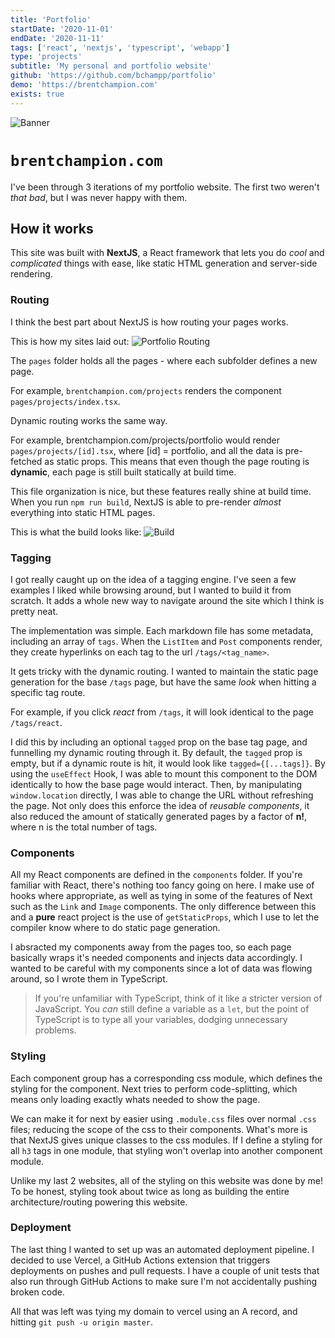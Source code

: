 ```yaml
---
title: 'Portfolio'
startDate: '2020-11-01'
endDate: '2020-11-11'
tags: ['react', 'nextjs', 'typescript', 'webapp']
type: 'projects'
subtitle: 'My personal and portfolio website'
github: 'https://github.com/bchampp/portfolio'
demo: 'https://brentchampion.com'
exists: true
---
```


![Banner](/projects/portfolio/banner.png)
# `brentchampion.com`
I've been through 3 iterations of my portfolio website. The first two weren't *that bad*, but I was never happy with them.

<!-- My first try was a static HTML page; I bootstrapped an html template I liked, filled it up with some content and threw it in an S3 bucket. Attempt #2 was again, a template I bootstrapped, this time using React. I made it during the couple weeks I had off before starting my internship with [Acoutera](/work/acoutera) to practice React. 

They lacked authenticity. I don't want my portfolio website to be an electronic copy of my resume, or a 'fill in the blank' portfolio template. I want it to be a place to experiment, talk about things I'm interested in and document my projects. -->

## How it works
This site was built with <b>NextJS</b>, a React framework that lets you do <i>cool</i> and <i>complicated</i> things with ease, like static HTML generation and server-side rendering. 

### Routing
I think the best part about NextJS is how routing your pages works.  

This is how my sites laid out: 
![Portfolio Routing](/projects/portfolio/routing.png)

The `pages` folder holds all the pages - where each subfolder defines a new page. 

For example, `brentchampion.com/projects` renders the component `pages/projects/index.tsx`.

Dynamic routing works the same way. 

For example, <a>brentchampion.com/projects/portfolio</a> would render `pages/projects/[id].tsx`, where [id] = portfolio, and all the data is pre-fetched as static props. This means that even though the page routing is <b>dynamic</b>, each page is still built statically at build time.

This file organization is nice, but these features really shine at build time. When you run `npm run build`, NextJS is able to pre-render *almost* everything into static HTML pages. 

This is what the build looks like: 
![Build](/projects/portfolio/build.png)


### Tagging
I got really caught up on the idea of a tagging engine. I've seen a few examples I liked while browsing around, but I wanted to build it from scratch. It adds a whole new way to navigate around the site which I think is pretty neat. 

The implementation was simple. Each markdown file has some metadata, including an array of `tags`. When the `ListItem` and `Post` components render, they create hyperlinks on each tag to the url `/tags/<tag_name>`. 

It gets tricky with the dynamic routing. I wanted to maintain the static page generation for the base `/tags` page, but have the same *look* when hitting a specific tag route.

For example, if you click *react* from `/tags`, it will look identical to the page `/tags/react`. 

I did this by including an optional `tagged` prop on the base tag page, and funnelling my dynamic routing through it. By default, the `tagged` prop is empty, but if a dynamic route is hit, it would look like `tagged={[...tags]}`. By using the `useEffect` Hook, I was able to mount this component to the DOM identically to how the base page would interact. Then, by manipulating `window.location` directly, I was able to change the URL without refreshing the page. Not only does this enforce the idea of <i>reusable components</i>, it also reduced the amount of statically generated pages by a factor of **n!**, where n is the total number of tags. 


### Components
All my React components are defined in the `components` folder. If you're familiar with React, there's nothing too fancy going on here. I make use of hooks where appropriate, as well as tying in some of the features of Next such as the `Link` and `Image` components. The only difference between this and a **pure** react project is the use of `getStaticProps`, which I use to let the compiler know where to do static page generation. 

I absracted my components away from the pages too, so each page basically wraps it's needed components and injects data accordingly. I wanted to be careful with my components since a lot of data was flowing around, so I wrote them in TypeScript. 
> If you're unfamiliar with TypeScript, think of it like a stricter version of JavaScript. You *can* still define a variable as a `let`, but the point of TypeScript is to type all your variables, dodging unnecessary problems. 

### Styling
Each component group has a corresponding css module, which defines the styling for the component. Next tries to perform code-splitting, which means only loading exactly whats needed to show the page. 

We can make it for next by easier using `.module.css` files over normal `.css` files; reducing the scope of the css to their components. What's more is that NextJS gives unique classes to the css modules. If I define a styling for all `h3` tags in one module, that styling won't overlap into another component module.

Unlike my last 2 websites, all of the styling on this website was done by me! To be honest, styling took about twice as long as building the entire architecture/routing powering this website. 


### Deployment
The last thing I wanted to set up was an automated deployment pipeline. I decided to use Vercel, a GitHub Actions extension that triggers deployments on pushes and pull requests. I have a couple of unit tests that also run through GitHub Actions to make sure I'm not accidentally pushing broken code. 

All that was left was tying my domain to vercel using an A record, and hitting `git push -u origin master`. 